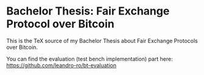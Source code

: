 # Bachelor Thesis: Fair Exchange Protocol over Bitcoin
This is the TeX source of my Bachelor Thesis about Fair Exchange Protocols over Bitcoin.

You can find the evaluation (test bench implementation) part here: https://github.com/leandro-ro/bt-evaluation
